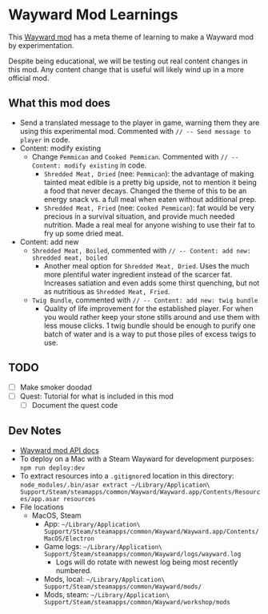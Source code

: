 # Wayward Mod Learnings

This [Wayward mod](https://github.com/WaywardGame/types/wiki/Prerequisites) has a meta theme of learning to make a Wayward mod by experimentation.

Despite being educational, we will be testing out real content changes in this mod. Any content change that is useful will likely wind up in a more official mod.

## What this mod does

- Send a translated message to the player in game, warning them they are using this experimental mod. Commented with `// -- Send message to player` in code.
- Content: modify existing
    - Change `Pemmican` and `Cooked Pemmican`. Commented with `// -- Content: modify existing` in code.
        - `Shredded Meat, Dried` (nee: `Pemmican`): the advantage of making tainted meat edible is a pretty big upside, not to mention it being a food that never decays. Changed the theme of this to be an energy snack vs. a full meal when eaten without additional prep.
        - `Shredded Meat, Fried` (nee: `Cooked Pemmican`): fat would be very precious in a survival situation, and provide much needed nutrition. Made a real meal for anyone wishing to use their fat to fry up some dried meat.
- Content: add new
    - `Shredded Meat, Boiled`, commented with `// -- Content: add new: shredded meat, boiled`
        - Another meal option for `Shredded Meat, Dried`. Uses the much more plentiful water ingredient instead of the scarcer fat. Increases satiation and even adds some thirst quenching, but not as nutritious as `Shredded Meat, Fried`.
    - `Twig Bundle`, commented with `// -- Content: add new: twig bundle`
        - Quality of life improvement for the established player. For when you would rather keep your stone stills around and use them with less mouse clicks. 1 twig bundle should be enough to purify one batch of water and is a way to put those piles of excess twigs to use.

## TODO

- [ ] Make smoker doodad
- [ ] Quest: Tutorial for what is included in this mod
    - [ ] Document the quest code

## Dev Notes

- [Wayward mod API docs](https://waywardgame.github.io/index.html)
- To deploy on a Mac with a Steam Wayward for development purposes: `npm run deploy:dev`
- To extract resources into a `.gitignore`d location in this directory: `node_modules/.bin/asar extract ~/Library/Application\ Support/Steam/steamapps/common/Wayward/Wayward.app/Contents/Resources/app.asar resources`
- File locations
    - MacOS, Steam
        - App: `~/Library/Application\ Support/Steam/steamapps/common/Wayward/Wayward.app/Contents/MacOS/Electron`
        - Game logs: `~/Library/Application\ Support/Steam/steamapps/common/Wayward/logs/wayward.log`
            - Logs will do rotate with newest log being most recently numbered.
        - Mods, local: `~/Library/Application\ Support/Steam/steamapps/common/Wayward/mods/`
        - Mods, steam: `~/Library/Application\ Support/Steam/steamapps/common/Wayward/workshop/mods`
